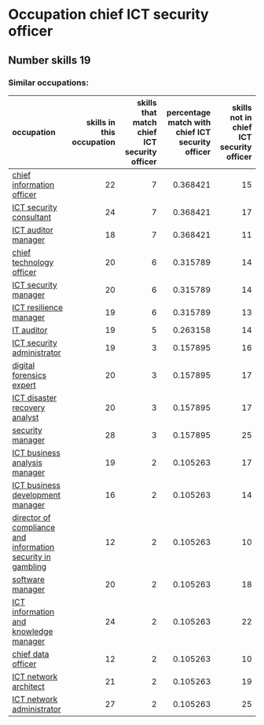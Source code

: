 # Occupation chief ICT security officer
## Number skills 19
### Similar occupations:
| occupation                                                                                                                    |   skills in this occupation |   skills that match chief ICT security officer |   percentage match with chief ICT security officer |   skills not in chief ICT security officer |
|:------------------------------------------------------------------------------------------------------------------------------|----------------------------:|-----------------------------------------------:|---------------------------------------------------:|-------------------------------------------:|
| [chief information officer](chief_information_officer.md)                                                                     |                          22 |                                              7 |                                           0.368421 |                                         15 |
| [ICT security consultant](ICT_security_consultant.md)                                                                         |                          24 |                                              7 |                                           0.368421 |                                         17 |
| [ICT auditor manager](ICT_auditor_manager.md)                                                                                 |                          18 |                                              7 |                                           0.368421 |                                         11 |
| [chief technology officer](chief_technology_officer.md)                                                                       |                          20 |                                              6 |                                           0.315789 |                                         14 |
| [ICT security manager](ICT_security_manager.md)                                                                               |                          20 |                                              6 |                                           0.315789 |                                         14 |
| [ICT resilience manager](ICT_resilience_manager.md)                                                                           |                          19 |                                              6 |                                           0.315789 |                                         13 |
| [IT auditor](IT_auditor.md)                                                                                                   |                          19 |                                              5 |                                           0.263158 |                                         14 |
| [ICT security administrator](ICT_security_administrator.md)                                                                   |                          19 |                                              3 |                                           0.157895 |                                         16 |
| [digital forensics expert](digital_forensics_expert.md)                                                                       |                          20 |                                              3 |                                           0.157895 |                                         17 |
| [ICT disaster recovery analyst](ICT_disaster_recovery_analyst.md)                                                             |                          20 |                                              3 |                                           0.157895 |                                         17 |
| [security manager](security_manager.md)                                                                                       |                          28 |                                              3 |                                           0.157895 |                                         25 |
| [ICT business analysis manager](ICT_business_analysis_manager.md)                                                             |                          19 |                                              2 |                                           0.105263 |                                         17 |
| [ICT business development manager](ICT_business_development_manager.md)                                                       |                          16 |                                              2 |                                           0.105263 |                                         14 |
| [director of compliance and information security in gambling](director_of_compliance_and_information_security_in_gambling.md) |                          12 |                                              2 |                                           0.105263 |                                         10 |
| [software manager](software_manager.md)                                                                                       |                          20 |                                              2 |                                           0.105263 |                                         18 |
| [ICT information and knowledge manager](ICT_information_and_knowledge_manager.md)                                             |                          24 |                                              2 |                                           0.105263 |                                         22 |
| [chief data officer](chief_data_officer.md)                                                                                   |                          12 |                                              2 |                                           0.105263 |                                         10 |
| [ICT network architect](ICT_network_architect.md)                                                                             |                          21 |                                              2 |                                           0.105263 |                                         19 |
| [ICT network administrator](ICT_network_administrator.md)                                                                     |                          27 |                                              2 |                                           0.105263 |                                         25 |
